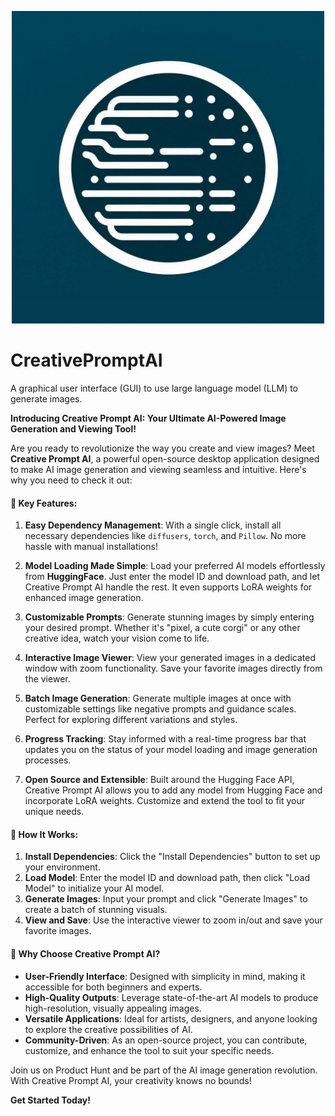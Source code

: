 <p align="center">
  <img src="https://github.com/irtiq7/LOCC_Mapper/blob/main/image/logo.png" alt="LOCC_MAPPER" height="500" width="500">
</p>

# CreativePromptAI

A graphical user interface (GUI) to use large language model (LLM) to generate images.

**Introducing Creative Prompt AI: Your Ultimate AI-Powered Image Generation and Viewing Tool!**

Are you ready to revolutionize the way you create and view images? Meet **Creative Prompt AI**, a powerful open-source desktop application designed to make AI image generation and viewing seamless and intuitive. Here's why you need to check it out:

#### 🚀 Key Features:

1. **Easy Dependency Management**: With a single click, install all necessary dependencies like `diffusers`, `torch`, and `Pillow`. No more hassle with manual installations!

2. **Model Loading Made Simple**: Load your preferred AI models effortlessly from **HuggingFace**. Just enter the model ID and download path, and let Creative Prompt AI handle the rest. It even supports LoRA weights for enhanced image generation.

3. **Customizable Prompts**: Generate stunning images by simply entering your desired prompt. Whether it's "pixel, a cute corgi" or any other creative idea, watch your vision come to life.

4. **Interactive Image Viewer**: View your generated images in a dedicated window with zoom functionality. Save your favorite images directly from the viewer.

5. **Batch Image Generation**: Generate multiple images at once with customizable settings like negative prompts and guidance scales. Perfect for exploring different variations and styles.

6. **Progress Tracking**: Stay informed with a real-time progress bar that updates you on the status of your model loading and image generation processes.

7. **Open Source and Extensible**: Built around the Hugging Face API, Creative Prompt AI allows you to add any model from Hugging Face and incorporate LoRA weights. Customize and extend the tool to fit your unique needs.

#### 🎨 How It Works:

1. **Install Dependencies**: Click the "Install Dependencies" button to set up your environment.
2. **Load Model**: Enter the model ID and download path, then click "Load Model" to initialize your AI model.
3. **Generate Images**: Input your prompt and click "Generate Images" to create a batch of stunning visuals.
4. **View and Save**: Use the interactive viewer to zoom in/out and save your favorite images.

#### 🌟 Why Choose Creative Prompt AI?

- **User-Friendly Interface**: Designed with simplicity in mind, making it accessible for both beginners and experts.
- **High-Quality Outputs**: Leverage state-of-the-art AI models to produce high-resolution, visually appealing images.
- **Versatile Applications**: Ideal for artists, designers, and anyone looking to explore the creative possibilities of AI.
- **Community-Driven**: As an open-source project, you can contribute, customize, and enhance the tool to suit your specific needs.

Join us on Product Hunt and be part of the AI image generation revolution. With Creative Prompt AI, your creativity knows no bounds!

**Get Started Today!**
